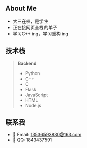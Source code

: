 ##  About Me
- 大三在校，是学生
- 正在接网页全栈的单子
- 学习C++ ing，学习重构 ing

## 技术栈

> **Backend**
>
> - Python
> - C++
> - C
> - Flask
> - JavaScript
> - HTML
> - Node.js

## 联系我

- 📧 Email: [13536593830@163.com](mailto:13536593830@163.com)
- 🐧 QQ: 1843437591


